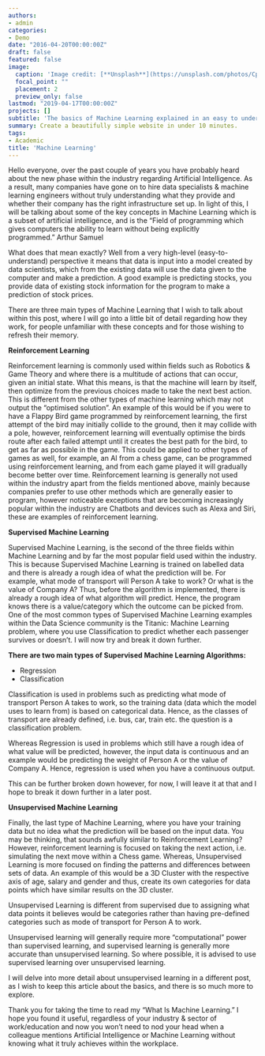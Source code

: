 ```yaml
---
authors:
- admin
categories:
- Demo
date: "2016-04-20T00:00:00Z"
draft: false
featured: false
image:
  caption: 'Image credit: [**Unsplash**](https://unsplash.com/photos/CpkOjOcXdUY)'
  focal_point: ""
  placement: 2
  preview_only: false
lastmod: "2019-04-17T00:00:00Z"
projects: []
subtitle: 'The basics of Machine Learning explained in an easy to understand format :brain:'
summary: Create a beautifully simple website in under 10 minutes.
tags:
- Academic
title: 'Machine Learning'
---
```


Hello everyone, over the past couple of years you have probably heard about the new phase within the industry regarding Artificial Intelligence. As a result, many companies have gone on to hire data specialists & machine learning engineers without truly understanding what they provide and whether their company has the right infrastructure set up. In light of this, I will be talking about some of the key concepts in Machine Learning which is a subset of artificial intelligence, and is the “Field of programming which gives computers the ability to learn without being explicitly programmed.” Arthur Samuel

What does that mean exactly? Well from a very high-level (easy-to-understand) perspective it means that data is input into a model created by data scientists, which from the existing data will use the data given to the computer and make a prediction. A good example is predicting stocks, you provide data of existing stock information for the program to make a prediction of stock prices.

There are three main types of Machine Learning that I wish to talk about within this post, where I will go into a little bit of detail regarding how they work, for people unfamiliar with these concepts and for those wishing to refresh their memory.

**Reinforcement Learning**

Reinforcement learning is commonly used within fields such as Robotics & Game Theory and where there is a multitude of actions that can occur, given an initial state. What this means, is that the machine will learn by itself, then optimize from the previous choices made to take the next best action. This is different from the other types of machine learning which may not output the “optimised solution”. An example of this would be if you were to have a Flappy Bird game programmed by reinforcement learning, the first attempt of the bird may initially collide to the ground, then it may collide with a pole, however, reinforcement learning will eventually optimise the birds route after each failed attempt until it creates the best path for the bird, to get as far as possible in the game. This could be applied to other types of games as well, for example, an AI from a chess game, can be programmed using reinforcement learning, and from each game played it will gradually become better over time. Reinforcement learning is generally not used within the industry apart from the fields mentioned above, mainly because companies prefer to use other methods which are generally easier to program, however noticeable exceptions that are becoming increasingly popular within the industry are Chatbots and devices such as Alexa and Siri, these are examples of reinforcement learning.


**Supervised Machine Learning**

Supervised Machine Learning, is the second of the three fields within Machine Learning and by far the most popular field used within the industry. This is because Supervised Machine Learning is trained on labelled data and there is already a rough idea of what the prediction will be. For example, what mode of transport will Person A take to work? Or what is the value of Company A? Thus, before the algorithm is implemented, there is already a rough idea of what algorithm will predict. Hence, the program knows there is a value/category which the outcome can be picked from. One of the most common types of Supervised Machine Learning examples within the Data Science community is the Titanic: Machine Learning problem, where you use Classification to predict whether each passenger survives or doesn’t. I will now try and break it down further.

**There are two main types of Supervised Machine Learning Algorithms:**

* Regression
* Classification


Classification is used in problems such as predicting what mode of transport Person A takes to work, so the training data (data which the model uses to learn from) is based on categorical data. Hence, as the classes of transport are already defined, i.e. bus, car, train etc. the question is a classification problem.

Whereas Regression is used in problems which still have a rough idea of what value will be predicted, however, the input data is continuous and an example would be predicting the weight of Person A or the value of Company A. Hence, regression is used when you have a continuous output.

This can be further broken down however, for now, I will leave it at that and I hope to break it down further in a later post.

**Unsupervised Machine Learning**

Finally, the last type of Machine Learning, where you have your training data but no idea what the prediction will be based on the input data. You may be thinking, that sounds awfully similar to Reinforcement Learning? However, reinforcement learning is focused on taking the next action, i.e. simulating the next move within a Chess game. Whereas, Unsupervised Learning is more focused on finding the patterns and differences between sets of data. An example of this would be a 3D Cluster with the respective axis of age, salary and gender and thus, create its own categories for data points which have similar results on the 3D cluster.


Unsupervised Learning is different from supervised due to assigning what data points it believes would be categories rather than having pre-defined categories such as mode of transport for Person A to work.

Unsupervised learning will generally require more “computational” power than supervised learning, and supervised learning is generally more accurate than unsupervised learning. So where possible, it is advised to use supervised learning over unsupervised learning.

I will delve into more detail about unsupervised learning in a different post, as I wish to keep this article about the basics, and there is so much more to explore.

Thank you for taking the time to read my “What Is Machine Learning.” I hope you found it useful, regardless of your industry & sector of work/education and now you won’t need to nod your head when a colleague mentions Artificial Intelligence or Machine Learning without knowing what it truly achieves within the workplace.